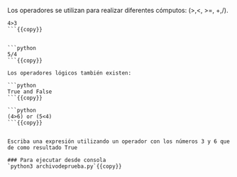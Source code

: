 

Los operadores se utilizan para realizar diferentes cómputos: (>,<, >=, +,/).


```python>
4>3
```{{copy}}


```python
5/4
```{{copy}}

Los operadores lógicos también existen:

```python
True and False
```{{copy}}

```python
(4>6) or (5<4)
```{{copy}}


Escriba una expresión utilizando un operador con los números 3 y 6 que de como resultado True

### Para ejecutar desde consola
`python3 archivodeprueba.py`{{copy}}


